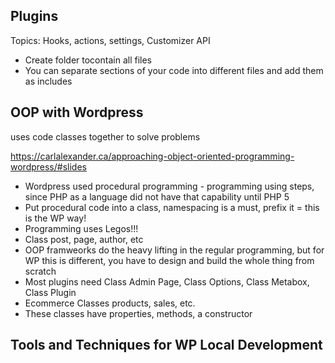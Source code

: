 ## Plugins

Topics: Hooks, actions, settings, Customizer API

- Create folder tocontain all files
- You can separate sections of your code into different files and add them as includes

## OOP with Wordpress 

uses code classes together to solve problems

https://carlalexander.ca/approaching-object-oriented-programming-wordpress/#slides

- Wordpress used procedural programming - programming using steps, since PHP as a language did not have that capability until PHP 5
- Put procedural code into a class, namespacing is a must, prefix it = this is the WP way!
- Programming uses Legos!!!
- Class post, page, author, etc
- OOP framweorks do the heavy lifting in the regular programming, but for WP this is different, you have to design and build the whole thing from scratch
- Most plugins need Class Admin Page, Class Options, Class Metabox, Class Plugin
- Ecommerce Classes products, sales, etc.
- These classes have properties, methods, a constructor

## Tools and Techniques for WP Local Development